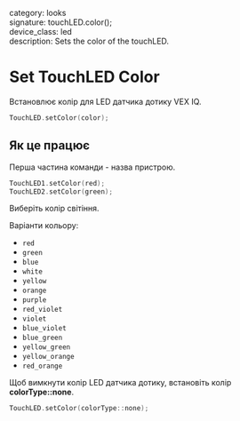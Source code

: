 category: looks  
signature: touchLED.color();  
device_class: led  
description: Sets the color of the touchLED.  

# Set TouchLED Color

Встановлює колір для LED датчика дотику VEX IQ.

```cpp
TouchLED.setColor(color);
```

## Як це працює

Перша частина команди - назва пристрою.

```cpp
TouchLED1.setColor(red);
TouchLED2.setColor(green);
```
Виберіть колір світіння.

Варіанти кольору:

- `red`
- `green`
- `blue`
- `white`
- `yellow`
- `orange`
- `purple`
- `red_violet`
- `violet`
- `blue_violet`
- `blue_green`
- `yellow_green`
- `yellow_orange`
- `red_orange`

Щоб вимкнути колір LED датчика дотику, встановіть колір **colorType::none**.

```cpp
TouchLED.setColor(colorType::none);
```

<advanced>
</advanced>
